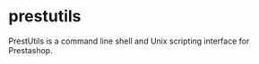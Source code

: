 prestutils
==========

PrestUtils is a command line shell and Unix scripting interface for Prestashop.
